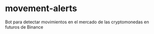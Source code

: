 # movement-alerts
Bot para detectar movimientos en el mercado de las cryptomonedas en futuros de Binance

